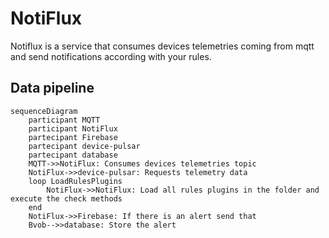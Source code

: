 # NotiFlux

Notiflux is a service that consumes devices telemetries coming from mqtt and send notifications according with your rules.

## Data pipeline

```mermaid
sequenceDiagram
    participant MQTT
    participant NotiFlux
    partecipant Firebase
    partecipant device-pulsar
    partecipant database
    MQTT->>NotiFlux: Consumes devices telemetries topic
    NotiFlux->>device-pulsar: Requests telemetry data
    loop LoadRulesPlugins
        NotiFlux->>NotiFlux: Load all rules plugins in the folder and execute the check methods
    end
    NotiFlux->>Firebase: If there is an alert send that
    Bvob-->>database: Store the alert
```